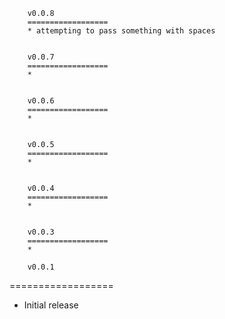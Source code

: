 
        v0.0.8
        ==================
        * attempting to pass something with spaces

        
        v0.0.7
        ==================
        * 

        
        v0.0.6
        ==================
        * 

        
        v0.0.5
        ==================
        * 

        
        v0.0.4
        ==================
        * 

        
        v0.0.3
        ==================
        * 

        v0.0.1
==================
* Initial release
